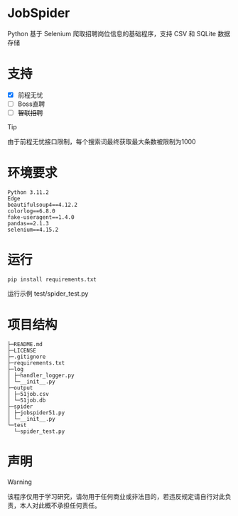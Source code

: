 # JobSpider

Python 基于 Selenium 爬取招聘岗位信息的基础程序，支持 CSV 和 SQLite 数据存储

# 支持

- [x] 前程无忧
- [ ] Boss直聘
- [ ] ~~智联招聘~~

> [!TIP]
> 由于前程无忧接口限制，每个搜索词最终获取最大条数被限制为1000

# 环境要求

```
Python 3.11.2
Edge
beautifulsoup4==4.12.2
colorlog==6.8.0
fake-useragent==1.4.0
pandas==2.1.3
selenium==4.15.2
```

# 运行

```
pip install requirements.txt
```

运行示例 test/spider_test.py

# 项目结构

```
├─README.md 
├─LICENSE 
├─.gitignore 
├─requirements.txt 
├─log 
│ ├─handler_logger.py 
│ └─__init__.py 
├─output 
│ ├─51job.csv 
│ └─51job.db 
├─spider 
│ ├─jobspider51.py 
│ └─__init__.py 
└─test 
  └─spider_test.py 
```

# 声明
> [!WARNING]
> 该程序仅用于学习研究，请勿用于任何商业或非法目的，若违反规定请自行对此负责，本人对此概不承担任何责任。